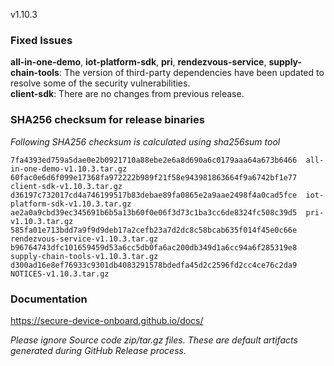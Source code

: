 v1.10.3

### Fixed Issues

**all-in-one-demo**, **iot-platform-sdk**, **pri**, **rendezvous-service**, **supply-chain-tools**: The version of third-party dependencies have been updated to resolve some of the security vulnerabilities.  
**client-sdk**: There are no changes from previous release.   


### SHA256 checksum for release binaries

*Following SHA256 checksum is calculated using sha256sum tool*  
```
7fa4393ed759a5dae0e2b0921710a88ebe2e6a8d690a6c0179aaa64a673b6466  all-in-one-demo-v1.10.3.tar.gz
60fac0e6d6f099e17368fa972222b989f21f58e943981863664f9a6742bf1e77  client-sdk-v1.10.3.tar.gz
d36197c732017cd4a746199517b83debae89fa0865e2a9aae2498f4a0cad5fce  iot-platform-sdk-v1.10.3.tar.gz
ae2a0a9cbd39ec345691b6b5a13b60f0e06f3d73c1ba3cc6de8324fc508c39d5  pri-v1.10.3.tar.gz
585fa01e713bdd7a9f9d9deb17a2cefb23a7d2dc8c58bcab635f014f45e0c66e  rendezvous-service-v1.10.3.tar.gz
b96764743dfc101659459d53a6cc5db0fa6ac200db349d1a6cc94a6f285319e8  supply-chain-tools-v1.10.3.tar.gz
d300ad16e8ef76933c9301db4083291578bdedfa45d2c2596fd2cc4ce76c2da9  NOTICES-v1.10.3.tar.gz
```
### Documentation

https://secure-device-onboard.github.io/docs/  

*Please ignore Source code zip/tar.gz files. These are default artifacts generated during GitHub Release process.*  
